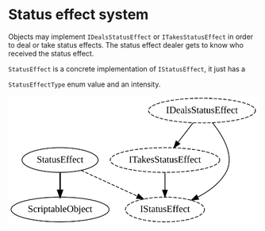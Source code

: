 # Status effect system

Objects may implement `IDealsStatusEffect` or `ITakesStatusEffect` in order to
deal or take status effects. The status effect dealer gets to know who received the
status effect.

`StatusEffect` is a concrete implementation of `IStatusEffect`, it just has a

`StatusEffectType` enum value and an intensity.

![Status effects interfaces](IDealsStatusEffect.svg)


